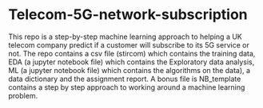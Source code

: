 # Telecom-5G-network-subscription

This repo is a step-by-step machine learning approach to helping a UK telecom company predict if a customer will subscribe to its 5G service or not.
The repo contains a csv file (stircom) which contains the training data, EDA (a jupyter notebook file) which contains the Exploratory data analysis, ML (a jupyter notebook file) which contains the algorithms on the data), a data dictionary and the assignment report.  A bonus file is NB_template contains a step by step approach to working around a machine learning problem. 
